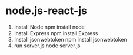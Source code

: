 # node.js-react-js
1) Install Node
    npm install node
2) Install Express
    npm install Express
3) Install jsonwebtoken
    npm install jsonwebtoken
4) run server.js
    node server.js
